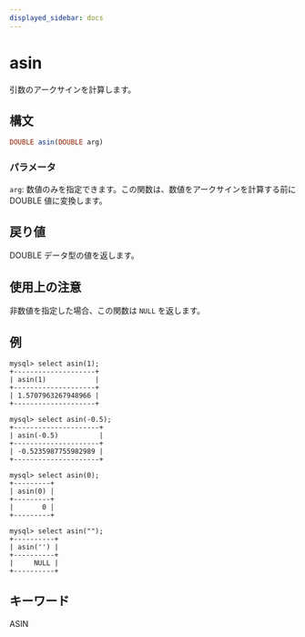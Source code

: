 ```yaml
---
displayed_sidebar: docs
---
```


# asin

引数のアークサインを計算します。

## 構文

```Haskell
DOUBLE asin(DOUBLE arg)
```

### パラメータ

`arg`: 数値のみを指定できます。この関数は、数値をアークサインを計算する前に DOUBLE 値に変換します。

## 戻り値

DOUBLE データ型の値を返します。

## 使用上の注意

非数値を指定した場合、この関数は `NULL` を返します。

## 例

```Plain
mysql> select asin(1);
+--------------------+
| asin(1)            |
+--------------------+
| 1.5707963267948966 |
+--------------------+

mysql> select asin(-0.5);
+---------------------+
| asin(-0.5)          |
+---------------------+
| -0.5235987755982989 |
+---------------------+

mysql> select asin(0);
+---------+
| asin(0) |
+---------+
|       0 |
+---------+

mysql> select asin("");
+----------+
| asin('') |
+----------+
|     NULL |
+----------+
```

## キーワード

ASIN